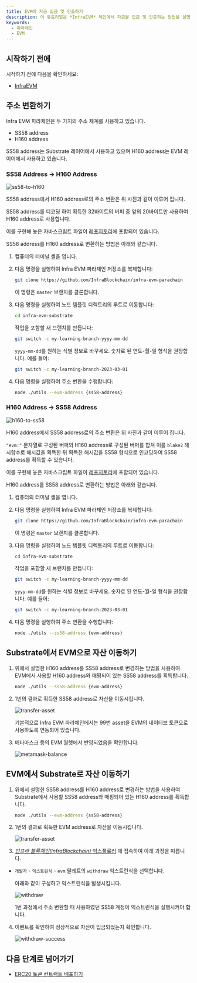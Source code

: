 ```yaml
---
title: EVM에 자금 입금 및 인출하기
description: 이 튜토리얼은 *InfraEVM* 체인에서 자금을 입금 및 인출하는 방법을 설명합니다.
keywords:
  - 파라체인
  - EVM
---
```


## 시작하기 전에

시작하기 전에 다음을 확인하세요:

- [InfraEVM](../../../service-chains/infra-evm-parachain.md)

## 주소 변환하기

Infra EVM 파라체인은 두 가지의 주소 체계를 사용하고 있습니다.

- SS58 address
- H160 address

SS58 address는 Substrate 레이어에서 사용하고 있으며 H160 address는 EVM 레이어에서 사용하고 있습니다.

### SS58 Address -> H160 Address

![ss58-to-h160](/media/images/docs/infrablockchain/tutorials/service-chains/infra-evm-parachain/ss58-to-h160.png)

SS58 address에서 H160 address로의 주소 변환은 위 사진과 같이 이루어 집니다.

SS58 address를 디코딩 하여 획득한 32바이트의 버퍼 중 앞의 20바이트만 사용하여 H160 address로 사용합니다.

이를 구현해 놓은 자바스크립트 파일이 [레포지토리](https://github.com/InfraBlockchain/infra-evm-parachain)에 포함되어 있습니다.

SS58 address를 H160 address로 변환하는 방법은 아래와 같습니다. 

1. 컴퓨터의 터미널 셸을 엽니다.

2. 다음 명령을 실행하여 Infra EVM 파라체인 저장소를 복제합니다:

   ```bash
   git clone https://github.com/InfraBlockchain/infra-evm-parachain
   ```

   이 명령은 `master` 브랜치를 클론합니다.

3. 다음 명령을 실행하여 노드 템플릿 디렉토리의 루트로 이동합니다:

   ```bash
   cd infra-evm-substrate
   ```

   작업을 포함할 새 브랜치를 만듭니다:

   ```bash
   git switch -c my-learning-branch-yyyy-mm-dd
   ```

   `yyyy-mm-dd`를 원하는 식별 정보로 바꾸세요. 숫자로 된 연도-월-일 형식을 권장합니다. 예를 들어:

   ```bash
   git switch -c my-learning-branch-2023-03-01
   ```

4.  다음 명령을 실행하여 주소 변환을 수행합니다:

    ```bash
    node ./utils --evm-address {ss58-address}
    ```


### H160 Address -> SS58 Address

![h160-to-ss58](/media/images/docs/infrablockchain/tutorials/service-chains/infra-evm-parachain/h160-to-ss58.png)

H160 address에서 SS58 address로의 주소 변환은 위 사진과 같이 이루어 집니다.

`"evm:"` 문자열로 구성된 버퍼와 H160 address로 구성된 버퍼를 합쳐 이를 `blake2` 해시함수로 해시값을 획득한 뒤 획득한 해시값을 SS58 형식으로 인코딩하여 SS58 address를 획득할 수 있습니다.

이를 구현해 놓은 자바스크립트 파일이 [레포지토리](https://github.com/InfraBlockchain/infra-evm-parachain)에 포함되어 있습니다.

H160 address를 SS58 address로 변환하는 방법은 아래와 같습니다. 

1. 컴퓨터의 터미널 셸을 엽니다.

2. 다음 명령을 실행하여 Infra EVM 파라체인 저장소를 복제합니다:

   ```bash
   git clone https://github.com/InfraBlockchain/infra-evm-parachain
   ```

   이 명령은 `master` 브랜치를 클론합니다.

3. 다음 명령을 실행하여 노드 템플릿 디렉토리의 루트로 이동합니다:

   ```bash
   cd infra-evm-substrate
   ```

   작업을 포함할 새 브랜치를 만듭니다:

   ```bash
   git switch -c my-learning-branch-yyyy-mm-dd
   ```

   `yyyy-mm-dd`를 원하는 식별 정보로 바꾸세요. 숫자로 된 연도-월-일 형식을 권장합니다. 예를 들어:

   ```bash
   git switch -c my-learning-branch-2023-03-01
   ```

4.  다음 명령을 실행하여 주소 변환을 수행합니다:

    ```bash
    node ./utils --ss58-address {evm-address}
    ```

## Substrate에서 EVM으로 자산 이동하기

1. 위에서 설명한 H160 address를 SS58 address로 변경하는 방법을 사용하여 EVM에서 사용할 H160 address와 매핑되어 있는 SS58 address를 획득합니다.


    ```bash
    node ./utils --ss58-address {evm-address}
    ```

2. 1번의 결과로 획득한 SS58 address로 자산을 이동시킵니다.

    ![transfer-asset](/media/images/docs/infrablockchain/tutorials/service-chains/infra-evm-parachain/transfer-asset.png)

  
    기본적으로 Infra EVM 파라체인에서는 99번 asset을 EVM의 네이티브 토큰으로 사용하도록 연동되어 있습니다.

3. 메타마스크 등의 EVM 월렛에서 반영되었음을 확인합니다.

    ![metamask-balance](/media/images/docs/infrablockchain/tutorials/service-chains/infra-evm-parachain/metamask-balance.png)


## EVM에서 Substrate로 자산 이동하기

1. 위에서 설명한 SS58 address를 H160 address로 변경하는 방법을 사용하여 Substrate에서 사용할 SS58 address와 매핑되어 있는 H160 address를 획득합니다.


    ```bash
    node ./utils --evm-address {ss58-address}
    ```

2. 1번의 결과로 획득한 EVM address로 자산을 이동시킵니다.

    ![transfer-asset](/media/images/docs/infrablockchain/tutorials/service-chains/infra-evm-parachain/metamask-transfer.png)


3. [*인프라 블록체인(InfraBlockchain)* 익스플로러](https://portal.infrablockspace.net) 에 접속하여 아래 과정을 따릅니다.

  - `개발자` - `익스트린식` - `evm` 팔레트의 `withdraw` 익스트린식을 선택합니다.

    아래와 같이 구성하고 익스트린식을 발생시킵니다. 

    ![withdraw](/media/images/docs/infrablockchain/tutorials/service-chains/infra-evm-parachain/withdraw.png)

    1번 과정에서 주소 변환할 때 사용하였던 SS58 계정이 익스트린식을 실행시켜야 합니다. 

4. 이벤트를 확인하여 정상적으로 자산이 입금되었는지 확인합니다.

    ![withdraw-success](/media/images/docs/infrablockchain/tutorials/service-chains/infra-evm-parachain/withdraw-success.png)


## 다음 단계로 넘어가기

- [ERC20 토큰 컨트랙트 배포하기](./deploy-erc20-contract.md)